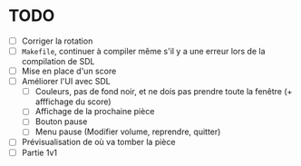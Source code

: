 # TODO

- [ ] Corriger la rotation
- [ ] `Makefile`, continuer à compiler même s'il y a une erreur lors de la compilation de SDL
- [ ] Mise en place d'un score
- [ ] Améliorer l'UI avec SDL
  - [ ] Couleurs, pas de fond noir, et ne dois pas prendre toute la fenêtre (+ afffichage du score)
  - [ ] Affichage de la prochaine pièce
  - [ ] Bouton pause
  - [ ] Menu pause (Modifier volume, reprendre, quitter)
- [ ] Prévisualisation de où va tomber la pièce
- [ ] Partie 1v1
